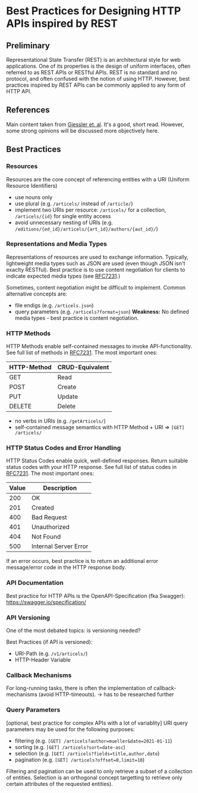 # Best Practices for Designing HTTP APIs inspired by REST

## Preliminary 
Representational State Transfer (REST) is an architectural style for web applications. One of its properties is the design of uniform interfaces, often referred to as REST APIs or RESTful APIs. REST is no standard and no protocol, and often confused with the notion of using HTTP. However, best practices inspired by REST APIs can be commonly applied to any form of HTTP API.

## References

Main content taken from [Giessler et. al](https://www.researchgate.net/profile/Roland_Steinegger2/publication/301694429_Best_Practices_for_the_Design_of_RESTful_Web_Services/links/57231ec908ae262228a89d6f/Best-Practices-for-the-Design-of-RESTful-Web-Services.pdf). It's a good, short read. However, some strong opinions will be discussed more objectively here. 

## Best Practices

### Resources 
Resources are the core concept of referencing entities with a URI (Uniform Resource Identifiers)
* use nouns only
* use plural (e.g. ```/articels/``` instead of ```/article/```)
* implement two URIs per resource: ```/articels/``` for a collection, ```/articels/{id}``` for single entity access
* avoid unnecessary nesting of URIs (e.g. ```/editions/{ed_id}/articels/{art_id}/authors/{aut_id}/```)

### Representations and Media Types
Representations of resources are used to exchange information. Typically, lightweight media types such as JSON are used (even though JSON isn't exaclty RESTful). Best practice is to use content negotiation for clients to indicate expected media types (see [RFC7231](https://httpwg.org/specs/rfc7231.html#content.negotiation).)

Sometimes, content negotiation might be difficult to implement. Common alternative concepts are: 
* file endigs (e.g. ```/articels.json```)
* query parameters (e.g. ```/articels?format=json```)
**Weakness:** No defined media types - best practice is content negotiation.

### HTTP Methods 
HTTP Methods enable self-contained messages to invoke API-functionality. See full list of methods in [RFC7231](https://httpwg.org/specs/rfc7231.html#method.definitions). The most important ones:

| HTTP-Method | CRUD-Equivalent |
| ----------- | --------------- |
| GET | Read |
| POST | Create |
| PUT | Update |
| DELETE | Delete |

* no verbs in URIs (e.g. ```/getArticels/```)
* self-contained message semantics with HTTP Method + URI => ```[GET] /articels/```

### HTTP Status Codes and Error Handling
HTTP Status Codes enable quick, well-defined responses. Return suitable status codes with your HTTP response. See full list of status codes in [RFC7231](https://httpwg.org/specs/rfc7231.html#status.codes). The most important ones:

| Value | Description |
| ----- | ----------- |
| 200 | OK |
| 201 | Created |
| 400 | Bad Request |
| 401 | Unauthorized |
| 404 | Not Found |
| 500 | Internal Server Error |

If an error occurs, best practice is to return an additional error message/error code in the HTTP response body. 

### API Documentation

Best practice for HTTP APIs is the OpenAPI-Specification (fka Swagger): https://swagger.io/specification/ 

### API Versioning

One of the most debated topics: is versioning needed?

Best Practices (if API is versioned): 
* URI-Path (e.g. ```/v1/articels/```)
* HTTP-Header Variable

### Callback Mechanisms

For long-running tasks, there is often the implementation of callback-mechanisms (avoid HTTP-timeouts). -> has to be researched further 

### Query Parameters

[optional, best practice for complex APIs with a lot of variablity] URI query parameters may be used for the following purposes:
* filtering (e.g. ```[GET] /articels?author=mueller&date=2021-01-11```)
* sorting (e.g. ```[GET] /articels?sort=date-asc```)
* selection (e.g. ```[GET] /articels?fields=title,author,date```) 
* pagination (e.g. ```[GET] /articels?offset=0,limit=10```)

Filtering and pagination can be used to only retrieve a subset of a collection of entities. Selection is an orthogonal concept targetting to retrieve only certain attributes of the requested entities).